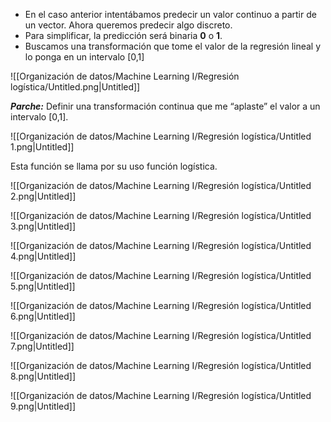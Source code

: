 - En el caso anterior intentábamos predecir un valor continuo a partir de un vector. Ahora queremos predecir algo discreto.
- Para simplificar, la predicción será binaria **0** o **1**.
- Buscamos una transformación que tome el valor de la regresión lineal y lo ponga en un intervalo [0,1]

![[Organización de datos/Machine Learning I/Regresión logística/Untitled.png|Untitled]]

***Parche:*** Definir una transformación continua que me “aplaste” el valor a un intervalo [0,1].

![[Organización de datos/Machine Learning I/Regresión logística/Untitled 1.png|Untitled]]

Esta función se llama por su uso función logística.

![[Organización de datos/Machine Learning I/Regresión logística/Untitled 2.png|Untitled]]

![[Organización de datos/Machine Learning I/Regresión logística/Untitled 3.png|Untitled]]

![[Organización de datos/Machine Learning I/Regresión logística/Untitled 4.png|Untitled]]

![[Organización de datos/Machine Learning I/Regresión logística/Untitled 5.png|Untitled]]

![[Organización de datos/Machine Learning I/Regresión logística/Untitled 6.png|Untitled]]

![[Organización de datos/Machine Learning I/Regresión logística/Untitled 7.png|Untitled]]

![[Organización de datos/Machine Learning I/Regresión logística/Untitled 8.png|Untitled]]

![[Organización de datos/Machine Learning I/Regresión logística/Untitled 9.png|Untitled]]
